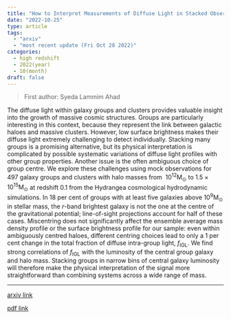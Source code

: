 ```yaml
---
title: "How to Interpret Measurements of Diffuse Light in Stacked Observations of Groups and Clusters of Galaxies"
date: "2022-10-25"
type: article
tags:
  - "arxiv"
  - "most recent update (Fri Oct 28 2022)"
categories:
  - high redshift
  - 2022(year)
  - 10(month)
draft: false
---
```


> First author: Syeda Lammim Ahad

 The diffuse light within galaxy groups and clusters provides valuable insight
into the growth of massive cosmic structures. Groups are particularly
interesting in this context, because they represent the link between galactic
haloes and massive clusters. However, low surface brightness makes their
diffuse light extremely challenging to detect individually. Stacking many
groups is a promising alternative, but its physical interpretation is
complicated by possible systematic variations of diffuse light profiles with
other group properties. Another issue is the often ambiguous choice of group
centre. We explore these challenges using mock observations for 497 galaxy
groups and clusters with halo masses from $~ 10^{12} \textrm{M}_{\odot}$ to
$1.5 \times 10^{15}\textrm{M}_{\odot}$ at redshift $0.1$ from the Hydrangea
cosmological hydrodynamic simulations. In 18 per cent of groups with at least
five galaxies above $10^{9} \textrm{M}_{\odot}$ in stellar mass, the $r$-band
brightest galaxy is not the one at the centre of the gravitational potential;
line-of-sight projections account for half of these cases. Miscentring does not
significantly affect the ensemble average mass density profile or the surface
brightness profile for our sample: even within ambiguously centred haloes,
different centring choices lead to only a 1 per cent change in the total
fraction of diffuse intra-group light, $f_{\textrm{IGL}}$. We find strong
correlations of $f_{\textrm{IGL}}$ with the luminosity of the central group
galaxy and halo mass. Stacking groups in narrow bins of central galaxy
luminosity will therefore make the physical interpretation of the signal more
straightforward than combining systems across a wide range of mass.

---
[arxiv link](http://arxiv.org/abs/2210.14249v1)

[pdf link](http://arxiv.org/pdf/2210.14249v1)
